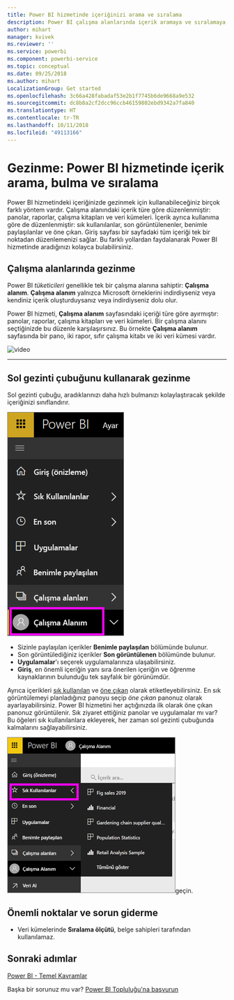 ```yaml
---
title: Power BI hizmetinde içeriğinizi arama ve sıralama
description: Power BI çalışma alanlarında içerik aramaya ve sıralamaya ilişkin belge
author: mihart
manager: kvivek
ms.reviewer: ''
ms.service: powerbi
ms.component: powerbi-service
ms.topic: conceptual
ms.date: 09/25/2018
ms.author: mihart
LocalizationGroup: Get started
ms.openlocfilehash: 3c66a428fabadaf53e2b1f7745b6de9668a9e532
ms.sourcegitcommit: dc8b8a2cf2dcc96ccb46159802ebd9342a7fa840
ms.translationtype: HT
ms.contentlocale: tr-TR
ms.lasthandoff: 10/11/2018
ms.locfileid: "49113166"
---
```

# <a name="navigation-searching-finding-and-sorting-content-in-power-bi-service"></a>Gezinme: Power BI hizmetinde içerik arama, bulma ve sıralama
Power BI hizmetindeki içeriğinizde gezinmek için kullanabileceğiniz birçok farklı yöntem vardır. Çalışma alanındaki içerik türe göre düzenlenmiştir: panolar, raporlar, çalışma kitapları ve veri kümeleri.  İçerik ayrıca kullanıma göre de düzenlenmiştir: sık kullanılanlar, son görüntülenenler, benimle paylaşılanlar ve öne çıkan. Giriş sayfası bir sayfadaki tüm içeriği tek bir noktadan düzenlemenizi sağlar. Bu farklı yollardan faydalanarak Power BI hizmetinde aradığınızı kolayca bulabilirsiniz.  

## <a name="navigation-within-workspaces"></a>Çalışma alanlarında gezinme

Power BI *tüketicileri* genellikle tek bir çalışma alanına sahiptir: **Çalışma alanım**. **Çalışma alanım** yalnızca Microsoft örneklerini indirdiyseniz veya kendiniz içerik oluşturduysanız veya indirdiyseniz dolu olur.  

Power BI hizmeti, **Çalışma alanım** sayfasındaki içeriği türe göre ayırmıştır: panolar, raporlar, çalışma kitapları ve veri kümeleri. Bir çalışma alanını seçtiğinizde bu düzenle karşılaşırsınız. Bu örnekte **Çalışma alanım** sayfasında bir pano, iki rapor, sıfır çalışma kitabı ve iki veri kümesi vardır.

![video](./media/end-user-search-sort/nav.gif)

________________________________________

## <a name="navigation-using-the-left-navbar"></a>Sol gezinti çubuğunu kullanarak gezinme
Sol gezinti çubuğu, aradıklarınızı daha hızlı bulmanızı kolaylaştıracak şekilde içeriğinizi sınıflandırır.  

![sol gezinti çubuğu](./media/end-user-search-sort/power-bi-newnav2.png)


- Sizinle paylaşılan içerikler **Benimle paylaşılan** bölümünde bulunur.
- Son görüntülediğiniz içerikler **Son görüntülenen** bölümünde bulunur. 
- **Uygulamalar**'ı seçerek uygulamalarınıza ulaşabilirsiniz.
- **Giriş**, en önemli içeriğin yanı sıra önerilen içeriğin ve öğrenme kaynaklarının bulunduğu tek sayfalık bir görünümdür.

Ayrıca içerikleri [sık kullanılan](end-user-favorite.md) ve [öne çıkan](end-user-featured.md) olarak etiketleyebilirsiniz. En sık görüntülemeyi planladığınız panoyu seçip *öne çıkan* panonuz olarak ayarlayabilirsiniz. Power BI hizmetini her açtığınızda ilk olarak öne çıkan panonuz görüntülenir. Sık ziyaret ettiğiniz panolar ve uygulamalar mı var? Bu öğeleri sık kullanılanlara ekleyerek, her zaman sol gezinti çubuğunda kalmalarını sağlayabilirsiniz.

![Sık kullanılanlar açılır öğesi](./media/end-user-search-sort/power-bi-favorite-flyout.png)geçin.


## <a name="considerations-and-troubleshooting"></a>Önemli noktalar ve sorun giderme
* Veri kümelerinde **Sıralama ölçütü**, belge sahipleri tarafından kullanılamaz.

## <a name="next-steps"></a>Sonraki adımlar
[Power BI - Temel Kavramlar](end-user-basic-concepts.md)

Başka bir sorunuz mu var? [Power BI Topluluğu'na başvurun](http://community.powerbi.com/)